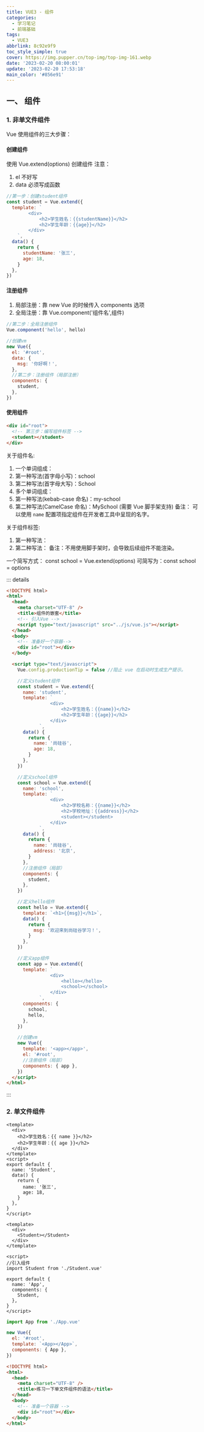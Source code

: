 ```yaml
---
title: VUE3 - 组件
categories:
  - 学习笔记
  - 前端基础
tags:
  - VUE3
abbrlink: 8c92e9f9
toc_style_simple: true
cover: https://img.pupper.cn/top-img/top-img-161.webp
date: '2023-02-20 08:00:01'
update: '2023-02-20 17:53:18'
main_color: '#856e91'
---
```


## 一、 组件

### 1. 非单文件组件

Vue 使用组件的三大步骤：

#### 创建组件

使用 Vue.extend(options) 创建组件
注意：

1. el 不好写
2. data 必须写成函数

```js
//第一步：创建student组件
const student = Vue.extend({
  template: `
        <div>
            <h2>学生姓名：{{studentName}}</h2>
            <h2>学生年龄：{{age}}</h2>
        </div>
    `,
  data() {
    return {
      studentName: '张三',
      age: 18,
    }
  },
})
```

#### 注册组件

1. 局部注册：靠 new Vue 的时候传入 components 选项
2. 全局注册：靠 Vue.component('组件名',组件)

```js
//第二步：全局注册组件
Vue.component('hello', hello)

//创建vm
new Vue({
  el: '#root',
  data: {
    msg: '你好啊！',
  },
  //第二步：注册组件（局部注册）
  components: {
    student,
  },
})
```

#### 使用组件

```html
<div id="root">
  <!-- 第三步：编写组件标签 -->
  <student></student>
</div>
```

关于组件名:

1. 一个单词组成：
1. 第一种写法(首字母小写)：school
1. 第二种写法(首字母大写)：School
1. 多个单词组成：
1. 第一种写法(kebab-case 命名)：my-school
1. 第二种写法(CamelCase 命名)：MySchool (需要 Vue 脚手架支持)
   备注：
   可以使用 `name` 配置项指定组件在开发者工具中呈现的名字。

关于组件标签:

1. 第一种写法：<school></school>
2. 第二种写法：<school/>
   备注：不用使用脚手架时，<school/>会导致后续组件不能渲染。

一个简写方式：
const school = Vue.extend(options) 可简写为：const school = options

::: details

```html
<!DOCTYPE html>
<html>
  <head>
    <meta charset="UTF-8" />
    <title>组件的嵌套</title>
    <!-- 引入Vue -->
    <script type="text/javascript" src="../js/vue.js"></script>
  </head>
  <body>
    <!-- 准备好一个容器-->
    <div id="root"></div>
  </body>

  <script type="text/javascript">
    Vue.config.productionTip = false //阻止 vue 在启动时生成生产提示。

    //定义student组件
    const student = Vue.extend({
      name: 'student',
      template: `
				<div>
					<h2>学生姓名：{{name}}</h2>	
					<h2>学生年龄：{{age}}</h2>	
				</div>
			`,
      data() {
        return {
          name: '尚硅谷',
          age: 18,
        }
      },
    })

    //定义school组件
    const school = Vue.extend({
      name: 'school',
      template: `
				<div>
					<h2>学校名称：{{name}}</h2>	
					<h2>学校地址：{{address}}</h2>	
					<student></student>
				</div>
			`,
      data() {
        return {
          name: '尚硅谷',
          address: '北京',
        }
      },
      //注册组件（局部）
      components: {
        student,
      },
    })

    //定义hello组件
    const hello = Vue.extend({
      template: `<h1>{{msg}}</h1>`,
      data() {
        return {
          msg: '欢迎来到尚硅谷学习！',
        }
      },
    })

    //定义app组件
    const app = Vue.extend({
      template: `
				<div>	
					<hello></hello>
					<school></school>
				</div>
			`,
      components: {
        school,
        hello,
      },
    })

    //创建vm
    new Vue({
      template: '<app></app>',
      el: '#root',
      //注册组件（局部）
      components: { app },
    })
  </script>
</html>
```

:::

### 2. 单文件组件

<code-group>
<code-block title='student.vue' active>

```vue
<template>
  <div>
    <h2>学生姓名：{{ name }}</h2>
    <h2>学生年龄：{{ age }}</h2>
  </div>
</template>
<script>
export default {
  name: 'Student',
  data() {
    return {
      name: '张三',
      age: 18,
    }
  },
}
</script>
```

</code-block>
<code-block title='app.vue' active>

```vue
<template>
  <div>
    <Student></Student>
  </div>
</template>

<script>
//引入组件
import Student from './Student.vue'

export default {
  name: 'App',
  components: {
    Student,
  },
}
</script>
```

</code-block>
<code-block title='main.js' active>

```js
import App from './App.vue'

new Vue({
  el: '#root',
  template: `<App></App>`,
  components: { App },
})
```

</code-block>
<code-block title='index.html' active>

```html
<!DOCTYPE html>
<html>
  <head>
    <meta charset="UTF-8" />
    <title>练习一下单文件组件的语法</title>
  </head>
  <body>
    <!-- 准备一个容器 -->
    <div id="root"></div>
  </body>
</html>
```

</code-block>
</code-group>
